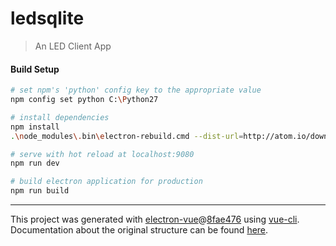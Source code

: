 # ledsqlite

> An LED Client App

#### Build Setup

``` bash
# set npm's 'python' config key to the appropriate value
npm config set python C:\Python27

# install dependencies
npm install
.\node_modules\.bin\electron-rebuild.cmd --dist-url=http://atom.io/download/electron --version=2.0.4

# serve with hot reload at localhost:9080
npm run dev

# build electron application for production
npm run build

```

---

This project was generated with [electron-vue](https://github.com/SimulatedGREG/electron-vue)@[8fae476](https://github.com/SimulatedGREG/electron-vue/tree/8fae4763e9d225d3691b627e83b9e09b56f6c935) using [vue-cli](https://github.com/vuejs/vue-cli). Documentation about the original structure can be found [here](https://simulatedgreg.gitbooks.io/electron-vue/content/index.html).
